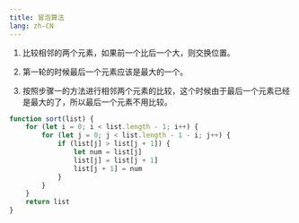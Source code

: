 ```yaml
---
title: 冒泡算法
lang: zh-CN
---
```


1. 比较相邻的两个元素，如果前一个比后一个大，则交换位置。

2. 第一轮的时候最后一个元素应该是最大的一个。

3. 按照步骤一的方法进行相邻两个元素的比较，这个时候由于最后一个元素已经是最大的了，所以最后一个元素不用比较。

```javascript
function sort(list) {
    for (let i = 0; i < list.length - 1; i++) {
        for (let j = 0; j < list.length - 1 - i; j++) {
            if (list[j] > list[j + 1]) {
                let num = list[j]
                list[j] = list[j + 1]
                list[j + 1] = num
            }
        }
    }
    return list
}
```